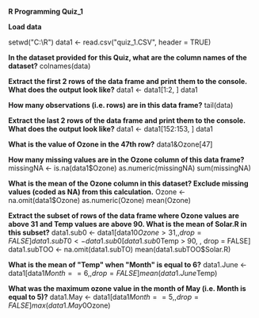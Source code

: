 **R Programming Quiz_1**

**Load data**

setwd("C:\R")
data1 <- read.csv("quiz_1.CSV", header = TRUE)

**In the dataset provided for this Quiz, what are the column names of the dataset?**
colnames(data)

**Extract the first 2 rows of the data frame and print them to the console. What does the output look like?**
data1 <- data1[1:2, ]
data1

**How many observations (i.e. rows) are in this data frame?**
tail(data)

**Extract the last 2 rows of the data frame and print them to the console. What does the output look like?**
data1 <- data1[152:153, ]
data1

**What is the value of Ozone in the 47th row?**
data1&Ozone[47]

**How many missing values are in the Ozone column of this data frame?**
missingNA <- is.na(data1$Ozone)
as.numeric(missingNA)
sum(missingNA)

**What is the mean of the Ozone column in this dataset? Exclude missing values (coded as NA) from this calculation.**
Ozone <- na.omit(data1$Ozone)
as.numeric(Ozone)
mean(Ozone)

**Extract the subset of rows of the data frame where Ozone values are above 31 and Temp values are above 90. What is the mean of Solar.R in this subset?**
data1.sub0 <- data1[data10$Ozone > 31, , drop = FALSE]
data1.subT0 <- data1.sub0[data1.sub0$Temp > 90, , drop = FALSE]
data1.subTOO <- na.omit(data1.subTO)
mean(data1.subTOO$Solar.R)

**What is the mean of "Temp" when "Month" is equal to 6?**
data1.June <- data1[data1$Month == 6, , drop = FALSE]
mean(data1.June$Temp)

**What was the maximum ozone value in the month of May (i.e. Month is equal to 5)?**
data1.May <- data1[data1$Month == 5, , drop = FALSE]
max(data1.May0$Ozone)